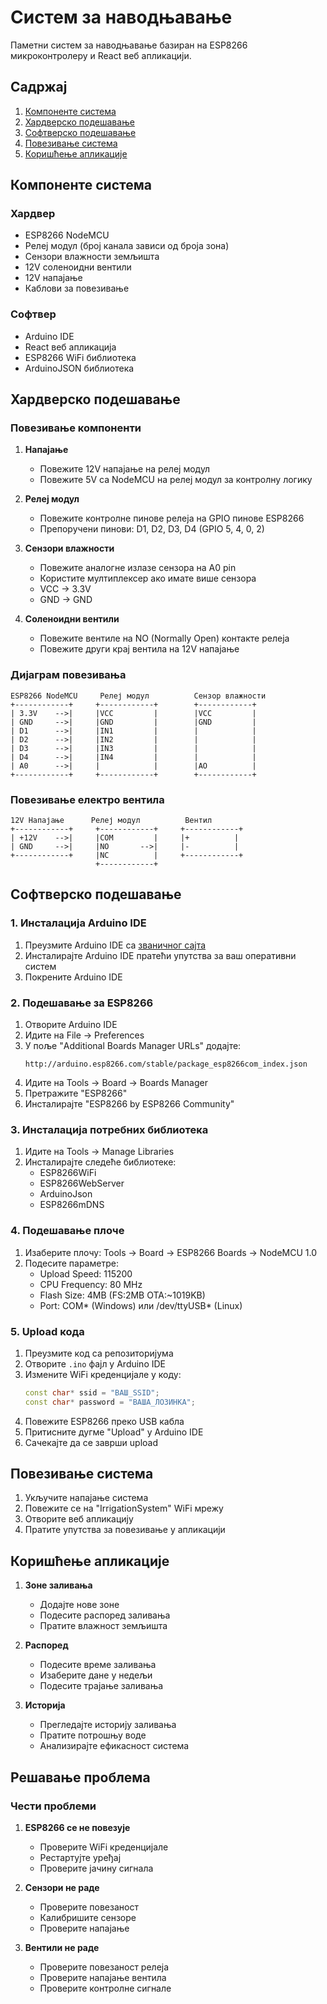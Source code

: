 # Систем за наводњавање

Паметни систем за наводњавање базиран на ESP8266 микроконтролеру и React веб апликацији.

## Садржај

1. [Компоненте система](#компоненте-система)
2. [Хардверско подешавање](#хардверско-подешавање)
3. [Софтверско подешавање](#софтверско-подешавање)
4. [Повезивање система](#повезивање-система)
5. [Коришћење апликације](#коришћење-апликације)

## Компоненте система

### Хардвер
- ESP8266 NodeMCU
- Релеј модул (број канала зависи од броја зона)
- Сензори влажности земљишта
- 12V соленоидни вентили
- 12V напајање
- Каблови за повезивање

### Софтвер
- Arduino IDE
- React веб апликација
- ESP8266 WiFi библиотека
- ArduinoJSON библиотека

## Хардверско подешавање

### Повезивање компоненти

1. **Напајање**
   - Повежите 12V напајање на релеј модул
   - Повежите 5V са NodeMCU на релеј модул за контролну логику

2. **Релеј модул**
   - Повежите контролне пинове релеја на GPIO пинове ESP8266
   - Препоручени пинови: D1, D2, D3, D4 (GPIO 5, 4, 0, 2)

3. **Сензори влажности**
   - Повежите аналогне излазе сензора на A0 pin
   - Користите мултиплексер ако имате више сензора
   - VCC -> 3.3V
   - GND -> GND

4. **Соленоидни вентили**
   - Повежите вентиле на NO (Normally Open) контакте релеја
   - Повежите други крај вентила на 12V напајање

### Дијаграм повезивања

```
ESP8266 NodeMCU     Релеј модул          Сензор влажности
+------------+     +------------+        +------------+
| 3.3V    -->|     |VCC         |        |VCC         |
| GND     -->|     |GND         |        |GND         |
| D1      -->|     |IN1         |        |            |
| D2      -->|     |IN2         |        |            |
| D3      -->|     |IN3         |        |            |
| D4      -->|     |IN4         |        |            |
| A0      -->|     |            |        |AO          |
+------------+     +------------+        +------------+
```

### Повезивање електро вентила

```
12V Напајање      Релеј модул          Вентил
+------------+     +------------+     +------------+
| +12V    -->|     |COM         |     |+          |
| GND     -->|     |NO       -->|     |-          |
+------------+     |NC          |     +------------+
                   +------------+
```

## Софтверско подешавање

### 1. Инсталација Arduino IDE

1. Преузмите Arduino IDE са [званичног сајта](https://www.arduino.cc/en/software)
2. Инсталирајте Arduino IDE пратећи упутства за ваш оперативни систем
3. Покрените Arduino IDE

### 2. Подешавање за ESP8266

1. Отворите Arduino IDE
2. Идите на File -> Preferences
3. У поље "Additional Boards Manager URLs" додајте:
   ```
   http://arduino.esp8266.com/stable/package_esp8266com_index.json
   ```
4. Идите на Tools -> Board -> Boards Manager
5. Претражите "ESP8266"
6. Инсталирајте "ESP8266 by ESP8266 Community"

### 3. Инсталација потребних библиотека

1. Идите на Tools -> Manage Libraries
2. Инсталирајте следеће библиотеке:
   - ESP8266WiFi
   - ESP8266WebServer
   - ArduinoJson
   - ESP8266mDNS

### 4. Подешавање плоче

1. Изаберите плочу: Tools -> Board -> ESP8266 Boards -> NodeMCU 1.0
2. Подесите параметре:
   - Upload Speed: 115200
   - CPU Frequency: 80 MHz
   - Flash Size: 4MB (FS:2MB OTA:~1019KB)
   - Port: COM* (Windows) или /dev/ttyUSB* (Linux)

### 5. Upload кода

1. Преузмите код са репозиторијума
2. Отворите `.ino` фајл у Arduino IDE
3. Измените WiFi креденцијале у коду:
   ```cpp
   const char* ssid = "ВАШ_SSID";
   const char* password = "ВАША_ЛОЗИНКА";
   ```
4. Повежите ESP8266 преко USB кабла
5. Притисните дугме "Upload" у Arduino IDE
6. Сачекајте да се заврши upload

## Повезивање система

1. Укључите напајање система
2. Повежите се на "IrrigationSystem" WiFi мрежу
3. Отворите веб апликацију
4. Пратите упутства за повезивање у апликацији

## Коришћење апликације

1. **Зоне заливања**
   - Додајте нове зоне
   - Подесите распоред заливања
   - Пратите влажност земљишта

2. **Распоред**
   - Подесите време заливања
   - Изаберите дане у недељи
   - Подесите трајање заливања

3. **Историја**
   - Прегледајте историју заливања
   - Пратите потрошњу воде
   - Анализирајте ефикасност система

## Решавање проблема

### Чести проблеми

1. **ESP8266 се не повезује**
   - Проверите WiFi креденцијале
   - Рестартујте уређај
   - Проверите јачину сигнала

2. **Сензори не раде**
   - Проверите повезаност
   - Калибришите сензоре
   - Проверите напајање

3. **Вентили не раде**
   - Проверите повезаност релеја
   - Проверите напајање вентила
   - Проверите контролне сигнале